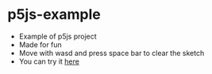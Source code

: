 # p5js-example

- Example of p5js project
- Made for fun
- Move with wasd and press space bar to clear the sketch
- You can try it [here](https://michaluser.github.io/p5js-example)
